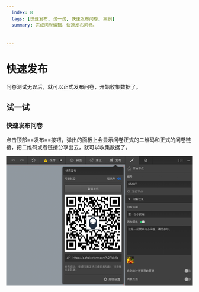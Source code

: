 ```yaml
---
  index: 8
  tags: [快速发布, 试一试, 快速发布问卷, 案例]
  summary: 完成问卷编辑，快速发布问卷。


---
```







# 快速发布

问卷测试无误后，就可以正式发布问卷，开始收集数据了。

## 试一试

### 快速发布问卷

点击顶部==发布==按钮，弹出的面板上会显示问卷正式的二维码和正式的问卷链接，把二维码或者链接分享出去，就可以收集数据了。

<img src='./assets/08quickPublish/quickPublish.png'>
